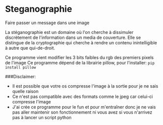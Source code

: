 # Steganographie
Faire passer un message dans une image

La stéganographie est un domaine où l'on cherche à dissimuler discrètement de l'information dans un media de couverture. Elle se distingue de la cryptographie qui cherche à rendre un contenu inintelligible à autre que qui-de-droit.

Ce programme vient modifier les 3 bits faibles du rgb des premiers pixels de l'image
Ce programme dépend de la librairie pillow, pour l'installer: `pip install pillow`

###Disclaimer:
- Il est possible que votre os compresse l'image à la sortie pour je ne sais quelle raison
- Ce n'est pas compatible avec des formats comme le jpeg car celui-ci compresse l'image
- J'ai crée ce programme pour le fun et pour m'entraîner donc je ne vais pas aller maintenir son fonctionnement ni vous avez si vous n'arrivez pas à lancer un script python
